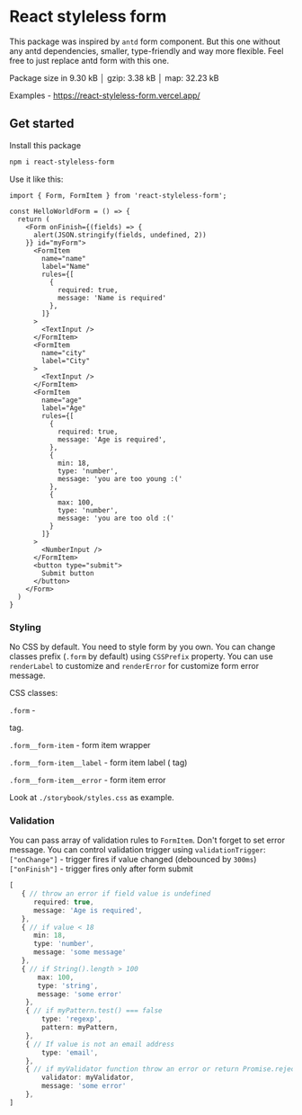 # React styleless form

This package was inspired by `antd` form component. But this one without any antd dependencies, smaller, type-friendly and way more flexible. Feel free to just replace antd form with this one.

Package size in 9.30 kB │ gzip: 3.38 kB │ map: 32.23 kB

Examples - https://react-styleless-form.vercel.app/

## Get started

Install this package


```bash
npm i react-styleless-form
```


Use it like this:

```tsx
import { Form, FormItem } from 'react-styleless-form';

const HelloWorldForm = () => {
  return (
    <Form onFinish={(fields) => {
      alert(JSON.stringify(fields, undefined, 2))
    }} id="myForm">
      <FormItem
        name="name"
        label="Name"
        rules={[
          {
            required: true,
            message: 'Name is required'
          },
        ]}
      >
        <TextInput />
      </FormItem>
      <FormItem
        name="city"
        label="City"
      >
        <TextInput />
      </FormItem>
      <FormItem
        name="age"
        label="Age"
        rules={[
          {
            required: true,
            message: 'Age is required',
          },
          {
            min: 18,
            type: 'number',
            message: 'you are too young :('
          },
          {
            max: 100,
            type: 'number',
            message: 'you are too old :('
          }
        ]}
      >
        <NumberInput />
      </FormItem>
      <button type="submit">
        Submit button
      </button>
    </Form>
  )
}

```

### Styling
No CSS by default. You need to style form by you own.
You can change classes prefix (`.form` by default) using `CSSPrefix` property.
You can use `renderLabel` to customize <label> and `renderError` for customize form error message.

CSS classes:

`.form` - <form> tag.

`.form__form-item` - form item wrapper

`.form__form-item__label` - form item label (<label> tag)

`.form__form-item__error` - form item error

Look at `./storybook/styles.css` as example.


### Validation

You can pass array of validation rules to `FormItem`.
Don't forget to set error message.
You can control validation trigger using `validationTrigger`: 
`["onChange"]` - trigger fires if value changed (debounced by `300ms`)
`["onFinish"]` - trigger fires only after form submit


```ts
[
   { // throw an error if field value is undefined
      required: true,
      message: 'Age is required',
   },
   { // if value < 18
      min: 18, 
      type: 'number',
      message: 'some message'
   },
   { // if String().length > 100
       max: 100,
       type: 'string',
       message: 'some error'
    },
    { // if myPattern.test() === false
        type: 'regexp',
        pattern: myPattern,
    },
    { // If value is not an email address
        type: 'email',  
    },
    { // if myValidator function throw an error or return Promise.reject
        validator: myValidator,
        message: 'some error'
    },
]
```
